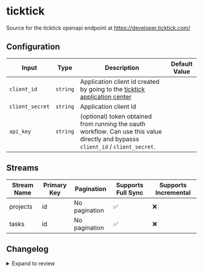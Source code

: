 # ticktick
Source for the ticktick openapi endpoint at https://developer.ticktick.com/

## Configuration

| Input           | Type     | Description                                                                                                                       | Default Value |
| --------------- | -------- | --------------------------------------------------------------------------------------------------------------------------------- | ------------- |
| `client_id`     | `string` | Application client id created by going to the [ticktick application center](https://developer.ticktick.com/manage)                |
| `client_secret` | `string` | Application client id                                                                                                             |
| `api_key`       | `string` | (optional) token obtained from running the oauth workflow. Can use this value directly and bypasss `client_id` / `client_secret`. |

## Streams
| Stream Name | Primary Key | Pagination | Supports Full Sync | Supports Incremental |
|-------------|-------------|------------|---------------------|----------------------|
| projects | id | No pagination | ✅ |  ❌  |
| tasks | id | No pagination | ✅ |  ❌  |

## Changelog

<details>
  <summary>Expand to review</summary>

| Version          | Date              | Pull Request | Subject        |
|------------------|-------------------|--------------|----------------|
| 0.0.6 | 2025-09-09 | [65718](https://github.com/airbytehq/airbyte/pull/65718) | Update dependencies |
| 0.0.5 | 2025-09-03 | [64942](https://github.com/airbytehq/airbyte/pull/64947) | Add oauth2 method. Ignore archived projects on stream `projects`. Added API budget to proactively not hit rate limits. |
| 0.0.4 | 2025-08-24 | [65458](https://github.com/airbytehq/airbyte/pull/65458) | Update dependencies |
| 0.0.3 | 2025-08-16 | [64962](https://github.com/airbytehq/airbyte/pull/64962) | Update dependencies |
| 0.0.2 | 2025-08-14 | [64942](https://github.com/airbytehq/airbyte/pull/64942) | Fix docker image entrypoint for platform syncs |
| 0.0.1 | 2025-08-05 | | Initial release by [@luutuankiet](https://github.com/luutuankiet) via Connector Builder |

</details>
